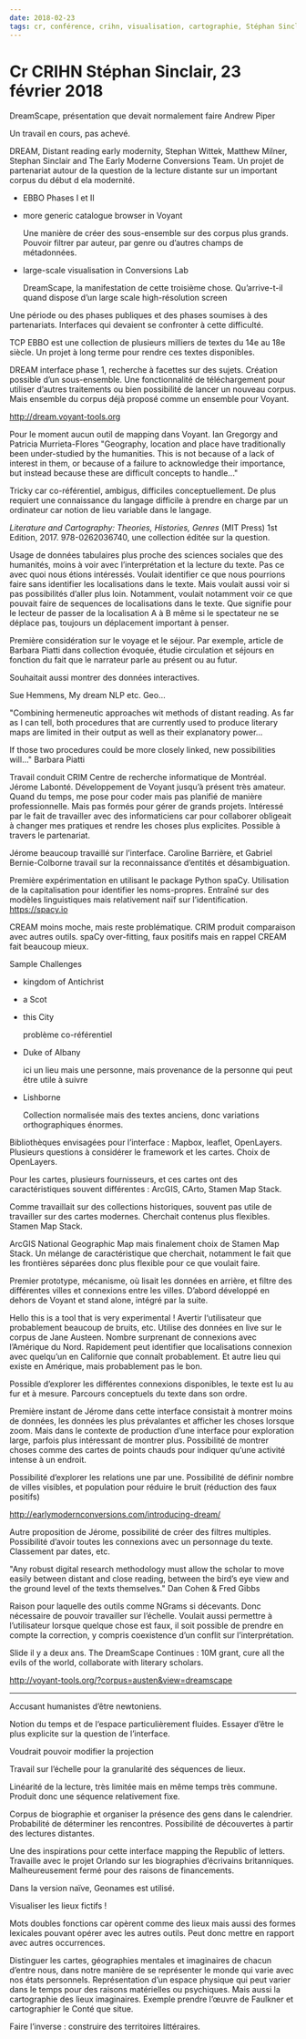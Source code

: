 ```yaml
---
date: 2018-02-23
tags: cr, conférence, crihn, visualisation, cartographie, Stéphan Sinclair
---
```


# Cr CRIHN Stéphan Sinclair, 23 février 2018

DreamScape, présentation que devait normalement faire Andrew Piper

Un travail en cours, pas achevé.

DREAM, Distant reading early modernity, Stephan Wittek, Matthew Milner, Stephan Sinclair and The Early Moderne Conversions Team. Un projet de partenariat autour de la question de la lecture distante sur un important corpus du début d ela modernité.

- EBBO Phases I et II

- more generic catalogue browser in Voyant

  Une manière de créer des sous-ensemble sur des corpus plus grands. Pouvoir filtrer par auteur, par genre ou d’autres champs de métadonnées.

- large-scale visualisation in Conversions Lab

  DreamScape, la manifestation de cette troisième chose. Qu’arrive-t-il quand dispose d’un large scale high-résolution screen

Une période ou des phases publiques et des phases soumises à des partenariats. Interfaces qui devaient se confronter à cette difficulté.

TCP EBBO est une collection de plusieurs milliers de textes du 14e au 18e siècle. Un projet à long terme pour rendre ces textes disponibles.

DREAM interface phase 1, recherche à facettes sur des sujets. Création possible d’un sous-ensemble. Une fonctionnalité de téléchargement pour utiliser d’autres traitements ou bien possibilité de lancer un nouveau corpus. Mais ensemble du corpus déjà proposé comme un ensemble pour Voyant.

http://dream.voyant-tools.org

Pour le moment aucun outil de mapping dans Voyant. Ian Gregorgy and Patricia Murrieta-Flores "Geography, location and place have traditionally been under-studied by the humanities. This is not because of a lack of interest in them, or because of a failure to acknowledge their importance, but instead because these are difficult concepts to handle..."

Tricky car co-référentiel, ambigus, difficiles conceptuellement. De plus requiert une connaissance du langage difficile à prendre en charge par un ordinateur car notion de lieu variable dans le langage.

*Literature and Cartography: Theories, Histories, Genres* (MIT Press) 1st Edition, 2017. 978-0262036740, une collection éditée sur la question.

Usage de données tabulaires plus proche des sciences sociales que des humanités, moins à voir avec l’interprétation et la lecture du texte. Pas ce avec quoi nous étions intéressés. Voulait identifier ce que nous pourrions faire sans identifier les localisations dans le texte. Mais voulait aussi voir si pas possibilités d’aller plus loin. Notamment, voulait notamment voir ce que pouvait faire de sequences de localisations dans le texte. Que signifie pour le lecteur de passer de la localisation A à B même si le spectateur ne se déplace pas, toujours un déplacement important à penser.

Première considération sur le voyage et le séjour. Par exemple, article de Barbara Piatti dans collection évoquée, étudie circulation et séjours en fonction du fait que le narrateur parle au présent ou au futur.

Souhaitait aussi montrer des données interactives.

Sue Hemmens, My dream NLP etc. Geo...

"Combining hermeneutic approaches wit methods of distant reading. As far as I can tell, both procedures that are currently used to produce literary maps are limited in their output as well as their explanatory power...

If those two procedures could be more closely linked, new possibilities will…" Barbara Piatti

Travail conduit CRIM Centre de recherche informatique de Montréal. Jérome Labonté. Développement de Voyant jusqu’à présent très amateur. Quand du temps, me pose pour coder mais pas planifié de manière professionnelle. Mais pas formés pour gérer de grands projets. Intéressé par le fait de travailler avec des informaticiens car pour collaborer obligeait à changer mes pratiques et rendre les choses plus explicites. Possible à travers le partenariat.

Jérome beaucoup travaillé sur l’interface. Caroline Barrière, et Gabriel Bernie-Colborne travail sur la reconnaissance d’entités et désambiguation.

Première expérimentation en utilisant le package Python spaCy. Utilisation de la capitalisation pour identifier les noms-propres. Entraîné sur des modèles linguistiques mais relativement naïf sur l’identification. https://spacy.io

CREAM moins moche, mais reste problématique. CRIM produit comparaison avec autres outils. spaCy over-fitting, faux positifs mais en rappel CREAM fait beaucoup mieux.

Sample Challenges

- kingdom of Antichrist

- a Scot

- this City

  problème co-référentiel

- Duke of Albany

  ici un lieu mais une personne, mais provenance de la personne qui peut être utile à suivre

- Lishborne

  Collection normalisée mais des textes anciens, donc variations orthographiques énormes.

Bibliothèques envisagées pour l’interface : Mapbox, leaflet, OpenLayers. Plusieurs questions à considérer le framework et les cartes. Choix de OpenLayers.

Pour les cartes, plusieurs fournisseurs, et ces cartes ont des caractéristiques souvent différentes : ArcGIS, CArto, Stamen Map Stack.

Comme travaillait sur des collections historiques, souvent pas utile de travailler sur des cartes modernes. Cherchait contenus plus flexibles. Stamen Map Stack.

ArcGIS National Geographic Map mais finalement choix de Stamen Map Stack. Un mélange de caractéristique que cherchait, notamment le fait que les frontières séparées donc plus flexible pour ce que voulait faire.

Premier prototype, mécanisme, où lisait les données en arrière, et filtre des différentes villes et connexions entre les villes. D’abord développé en dehors de Voyant et stand alone, intégré par la suite.

Hello this is a tool that is very experimental ! Avertir l‘utilisateur que probablement beaucoup de bruits, etc. Utilise des données en live sur le corpus de Jane Austeen. Nombre surprenant de connexions avec l’Amérique du Nord. Rapidement peut identifier que localisations connexion avec quelqu’un en Californie que connaît probablement. Et autre lieu qui existe en Amérique, mais probablement pas le bon.

Possible d’explorer les différentes connexions disponibles, le texte est lu au fur et à mesure. Parcours conceptuels du texte dans son ordre. 

Première instant de Jérome dans cette interface consistait à montrer moins de données, les données les plus prévalantes et afficher les choses lorsque zoom. Mais dans le contexte de production d’une interface pour exploration large, parfois plus intéressant de montrer plus. Possibilité de montrer choses comme des cartes de points chauds pour indiquer qu‘une activité intense à un endroit.

Possibilité d’explorer les relations une par une. Possibilité de définir nombre de villes visibles, et population pour réduire le bruit (réduction des faux positifs)

http://earlymodernconversions.com/introducing-dream/

Autre proposition de Jérome, possibilité de créer des filtres multiples. Possibilité d’avoir toutes les connexions avec un personnage du texte. Classement par dates, etc.

"Any robust digital research methodology must allow the scholar to move easily between distant and close reading, between the bird’s eye view and the ground level of the texts themselves." Dan Cohen & Fred Gibbs

Raison pour laquelle des outils comme NGrams si décevants. Donc nécessaire de pouvoir travailler sur l’échelle. Voulait aussi permettre à l’utilisateur lorsque quelque chose est faux, il soit possible de prendre en compte la correction, y compris coexistence d’un conflit sur l’interprétation.

Slide il y a deux ans. The DreamScape Continues : 10M grant, cure all the evils of the world, collaborate with literary scholars.

http://voyant-tools.org/?corpus=austen&view=dreamscape

---

Accusant humanistes d’être newtoniens. 

Notion du temps et de l‘espace particulièrement fluides. Essayer d’être le plus explicite sur la question de l’interface.

Voudrait pouvoir modifier la projection

Travail sur l’échelle pour la granularité des séquences de lieux. 

Linéarité de la lecture, très limitée mais en même temps très commune. Produit donc une séquence relativement fixe.

Corpus de biographie et organiser la présence des gens dans le calendrier. Probabilité de déterminer les rencontres. Possibilité de découvertes à partir des lectures distantes.

Une des inspirations pour cette interface mapping the Republic of letters. Travaille avec le projet Orlando sur les biographies d’écrivains britanniques. Malheureusement fermé pour des raisons de financements.

Dans la version naïve, Geonames est utilisé.

Visualiser les lieux fictifs ! 

Mots doubles fonctions car opèrent comme des lieux mais aussi des formes lexicales pouvant opérer avec les autres outils. Peut donc mettre en rapport avec autres occurrences.

Distinguer les cartes, géographies mentales et imaginaires de chacun d’entre nous, dans notre manière de se représenter le monde qui varie avec nos états personnels. Représentation d’un espace physique qui peut varier dans le temps pour des raisons matérielles ou psychiques. Mais aussi la cartographie des lieux imaginaires. Exemple prendre l’œuvre de Faulkner et cartographier le Conté que situe.

Faire l’inverse : construire des territoires littéraires. 





